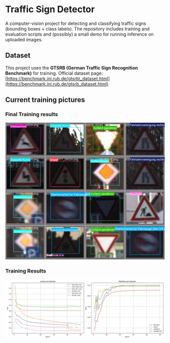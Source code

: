 # Traffic Sign Detector

A computer-vision project for detecting and classifying traffic signs (bounding boxes + class labels). The repository includes training and evaluation scripts and (possibly) a small demo for running inference on uploaded images.

## Dataset

This project uses the **GTSRB (German Traffic Sign Recognition Benchmark)** for training.
Official dataset page: [https://benchmark.ini.rub.de/gtsrb\_dataset.html](https://benchmark.ini.rub.de/gtsrb_dataset.html)

## Current training pictures

### Final Training results

![epoche2-training-picture](runs/detect/train/val_batch1_labels.jpg)

### Training Results

![learning_results](scripts/train_model/results_overview.png)